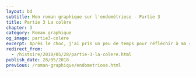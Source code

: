 ```yaml
---
layout: bd
subtitle: Mon roman graphique sur l'endométriose - Partie 3
title: Partie 3 La colère
chapter: 3
category: Roman graphique
og_image: partie3-colere
excerpt: Après le choc, j'ai pris un peu de temps pour réfléchir à ma situation et je me suis rapidement rendu compte à quel point j'étais en colère contre mes médecins. Comment avaient-ils pu laisser passer cette maladie alors que plus de 10% des femmes sont touchées ? Voici la partie 3 de Deux ans plus tard, la colère.
redirect_from:
  - /histoire/2018/05/28/partie-3-la-colere.html
publish_date: 28/05/2018
previous: /roman-graphique/endometriose.html
---
```

